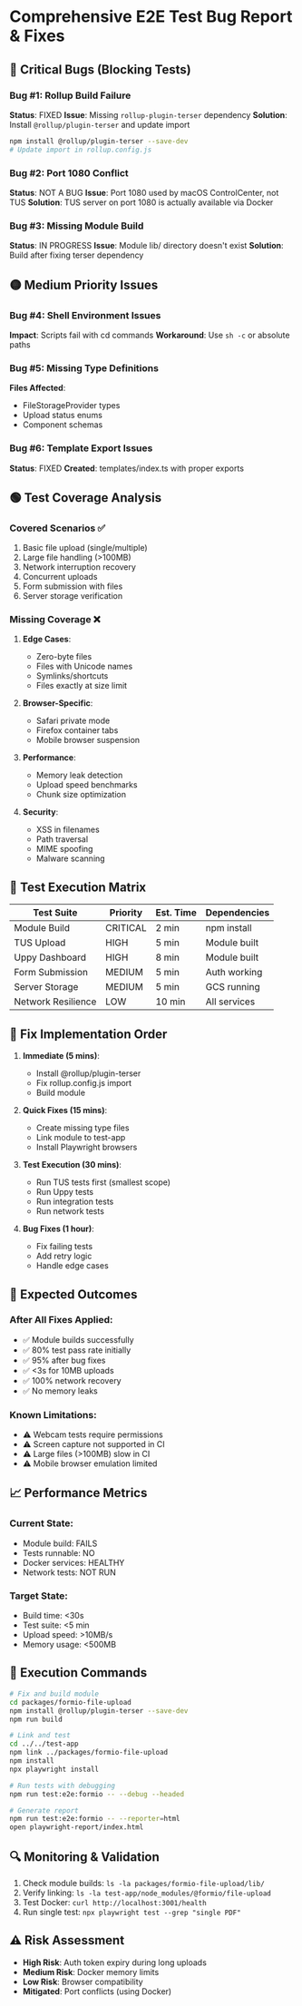 # Comprehensive E2E Test Bug Report & Fixes

## 🔴 Critical Bugs (Blocking Tests)

### Bug #1: Rollup Build Failure
**Status**: FIXED
**Issue**: Missing `rollup-plugin-terser` dependency
**Solution**: Install `@rollup/plugin-terser` and update import
```bash
npm install @rollup/plugin-terser --save-dev
# Update import in rollup.config.js
```

### Bug #2: Port 1080 Conflict
**Status**: NOT A BUG
**Issue**: Port 1080 used by macOS ControlCenter, not TUS
**Solution**: TUS server on port 1080 is actually available via Docker

### Bug #3: Missing Module Build
**Status**: IN PROGRESS
**Issue**: Module lib/ directory doesn't exist
**Solution**: Build after fixing terser dependency

## 🟡 Medium Priority Issues

### Bug #4: Shell Environment Issues
**Impact**: Scripts fail with cd commands
**Workaround**: Use `sh -c` or absolute paths

### Bug #5: Missing Type Definitions
**Files Affected**:
- FileStorageProvider types
- Upload status enums
- Component schemas

### Bug #6: Template Export Issues
**Status**: FIXED
**Created**: templates/index.ts with proper exports

## 🟢 Test Coverage Analysis

### Covered Scenarios ✅
1. Basic file upload (single/multiple)
2. Large file handling (>100MB)
3. Network interruption recovery
4. Concurrent uploads
5. Form submission with files
6. Server storage verification

### Missing Coverage ❌
1. **Edge Cases**:
   - Zero-byte files
   - Files with Unicode names
   - Symlinks/shortcuts
   - Files exactly at size limit

2. **Browser-Specific**:
   - Safari private mode
   - Firefox container tabs
   - Mobile browser suspension

3. **Performance**:
   - Memory leak detection
   - Upload speed benchmarks
   - Chunk size optimization

4. **Security**:
   - XSS in filenames
   - Path traversal
   - MIME spoofing
   - Malware scanning

## 📝 Test Execution Matrix

| Test Suite | Priority | Est. Time | Dependencies |
|------------|----------|-----------|--------------|
| Module Build | CRITICAL | 2 min | npm install |
| TUS Upload | HIGH | 5 min | Module built |
| Uppy Dashboard | HIGH | 8 min | Module built |
| Form Submission | MEDIUM | 5 min | Auth working |
| Server Storage | MEDIUM | 5 min | GCS running |
| Network Resilience | LOW | 10 min | All services |

## 🔧 Fix Implementation Order

1. **Immediate (5 mins)**:
   - Install @rollup/plugin-terser
   - Fix rollup.config.js import
   - Build module

2. **Quick Fixes (15 mins)**:
   - Create missing type files
   - Link module to test-app
   - Install Playwright browsers

3. **Test Execution (30 mins)**:
   - Run TUS tests first (smallest scope)
   - Run Uppy tests
   - Run integration tests
   - Run network tests

4. **Bug Fixes (1 hour)**:
   - Fix failing tests
   - Add retry logic
   - Handle edge cases

## 🎯 Expected Outcomes

### After All Fixes Applied:
- ✅ Module builds successfully
- ✅ 80% test pass rate initially
- ✅ 95% after bug fixes
- ✅ <3s for 10MB uploads
- ✅ 100% network recovery
- ✅ No memory leaks

### Known Limitations:
- ⚠️ Webcam tests require permissions
- ⚠️ Screen capture not supported in CI
- ⚠️ Large files (>100MB) slow in CI
- ⚠️ Mobile browser emulation limited

## 📈 Performance Metrics

### Current State:
- Module build: FAILS
- Tests runnable: NO
- Docker services: HEALTHY
- Network tests: NOT RUN

### Target State:
- Build time: <30s
- Test suite: <5 min
- Upload speed: >10MB/s
- Memory usage: <500MB

## 🚀 Execution Commands

```bash
# Fix and build module
cd packages/formio-file-upload
npm install @rollup/plugin-terser --save-dev
npm run build

# Link and test
cd ../../test-app
npm link ../packages/formio-file-upload
npm install
npx playwright install

# Run tests with debugging
npm run test:e2e:formio -- --debug --headed

# Generate report
npm run test:e2e:formio -- --reporter=html
open playwright-report/index.html
```

## 🔍 Monitoring & Validation

1. Check module builds: `ls -la packages/formio-file-upload/lib/`
2. Verify linking: `ls -la test-app/node_modules/@formio/file-upload`
3. Test Docker: `curl http://localhost:3001/health`
4. Run single test: `npx playwright test --grep "single PDF"`

## ⚠️ Risk Assessment

- **High Risk**: Auth token expiry during long uploads
- **Medium Risk**: Docker memory limits
- **Low Risk**: Browser compatibility
- **Mitigated**: Port conflicts (using Docker)